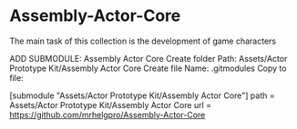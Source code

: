 # Assembly-Actor-Core
 The main task of this collection is the development of game characters

ADD SUBMODULE: Assembly Actor Core
Create folder Path: Assets/Actor Prototype Kit/Assembly Actor Core
Create file Name: .gitmodules
Copy to file:

[submodule "Assets/Actor Prototype Kit/Assembly Actor Core"]
	path = Assets/Actor Prototype Kit/Assembly Actor Core
	url = https://github.com/mrhelgpro/Assembly-Actor-Core